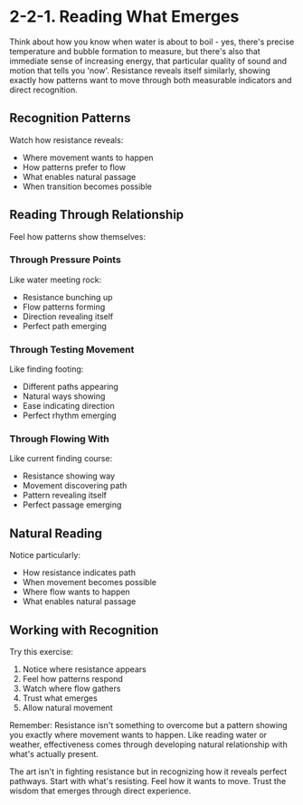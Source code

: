 # 2-2-1. Reading What Emerges

Think about how you know when water is about to boil - yes, there's precise temperature and bubble formation to measure, but there's also that immediate sense of increasing energy, that particular quality of sound and motion that tells you 'now'. Resistance reveals itself similarly, showing exactly how patterns want to move through both measurable indicators and direct recognition.

## Recognition Patterns

Watch how resistance reveals:

* Where movement wants to happen
* How patterns prefer to flow
* What enables natural passage
* When transition becomes possible

## Reading Through Relationship

Feel how patterns show themselves:

### Through Pressure Points

Like water meeting rock:

* Resistance bunching up
* Flow patterns forming
* Direction revealing itself
* Perfect path emerging

### Through Testing Movement

Like finding footing:

* Different paths appearing
* Natural ways showing
* Ease indicating direction
* Perfect rhythm emerging

### Through Flowing With

Like current finding course:

* Resistance showing way
* Movement discovering path
* Pattern revealing itself
* Perfect passage emerging

## Natural Reading

Notice particularly:

* How resistance indicates path
* When movement becomes possible
* Where flow wants to happen
* What enables natural passage

## Working with Recognition

Try this exercise:

1. Notice where resistance appears
2. Feel how patterns respond
3. Watch where flow gathers
4. Trust what emerges
5. Allow natural movement

Remember: Resistance isn't something to overcome but a pattern showing you exactly where movement wants to happen. Like reading water or weather, effectiveness comes through developing natural relationship with what's actually present.

The art isn't in fighting resistance but in recognizing how it reveals perfect pathways. Start with what's resisting. Feel how it wants to move. Trust the wisdom that emerges through direct experience.
